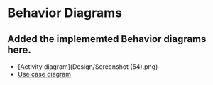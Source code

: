 # Behavior Diagrams

## Added the implememted Behavior diagrams here. 
* [Activity diagram](Design/Screenshot (54).png)
* [Use case diagram]()

